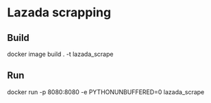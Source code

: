 # Lazada scrapping

## Build
docker image build . -t lazada_scrape

## Run
docker run -p 8080:8080 -e PYTHONUNBUFFERED=0 lazada_scrape
